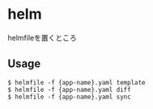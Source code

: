 # helm

helmfileを置くところ

## Usage

```
$ helmfile -f {app-name}.yaml template
$ helmfile -f {app-name}.yaml diff
$ helmfile -f {app-name}.yaml sync
```
